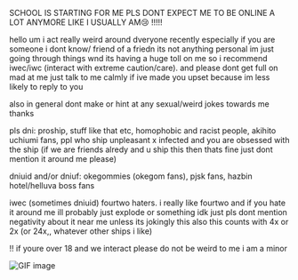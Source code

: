 SCHOOL IS STARTING FOR ME PLS DONT EXPECT ME TO BE ONLINE A LOT ANYMORE LIKE I USUALLY AM😢 !!!!!

hello um i act really weird around dveryone recently especially if you are someone i dont know/ friend of a friedn its not anything personal im just going through things wnd its having a huge toll on me so i recommend iwec/iwc (interact with extreme caution/care). and please dont get full on mad at me just talk to me calmly if ive made you upset because im less likely to reply to you

also in general dont make or hint at any sexual/weird jokes towards me thanks

pls dni:
proship, stuff like that etc,
homophobic and racist people,
akihito uchiumi fans,
ppl who ship unpleasant x infected and you are obsessed with the ship (if we are friends alredy and u ship this then thats fine just dont mention it around me please)

dniuid and/or dniuf: 
okegommies (okegom fans),
pjsk fans,
hazbin hotel/helluva boss fans

iwec (sometimes dniuid) fourtwo haters. i really like fourtwo and if you hate it around me ill probably just explode or something idk just pls dont mention negativity about it near me unless its jokingly
this also this counts with 4x or 2x (or 24x,, whatever other ships i like)

!! if youre over 18 and we interact please do not be weird to me i am a minor



![GIF image](https://github.com/user-attachments/assets/509dc296-2d89-4978-af2d-b028ef537faa)




